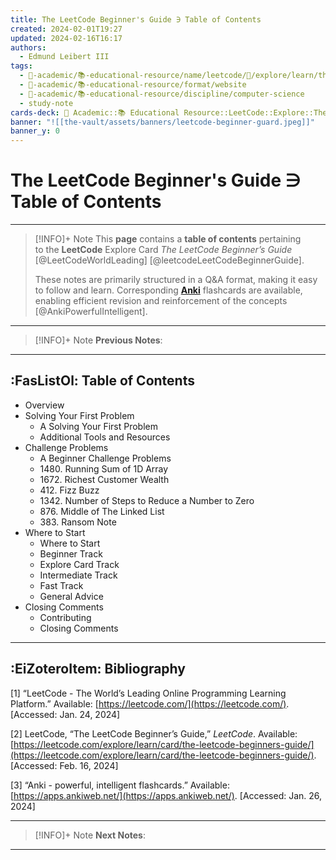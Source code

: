 ```yaml
---
title: The LeetCode Beginner's Guide ∋ Table of Contents
created: 2024-02-01T19:27
updated: 2024-02-16T16:17
authors:
  - Edmund Leibert III
tags:
  - 🔴-academic/📚-educational-resource/name/leetcode/🔖/explore/learn/the-leetcode-beginners-guide
  - 🔴-academic/📚-educational-resource/format/website
  - 🔴-academic/📚-educational-resource/discipline/computer-science
  - study-note
cards-deck: 🔴 Academic::📚 Educational Resource::LeetCode::Explore::The LeetCode Beginner's Guide::The LeetCode Beginner's Guide ∋ Table of Contents
banner: "![[the-vault/assets/banners/leetcode-beginner-guard.jpeg]]"
banner_y: 0
---
```


# The LeetCode Beginner's Guide ∋ Table of Contents

---

> [!INFO]+ Note 
> This **page** contains a **table of contents** pertaining to the **LeetCode** Explore Card *The LeetCode Beginner’s Guide* [@LeetCodeWorldLeading] [@leetcodeLeetCodeBeginnerGuide].
> 
> These notes are primarily structured in a Q&A format, making it easy to follow and learn. Corresponding [**Anki**](https://apps.ankiweb.net/) flashcards are available, enabling efficient revision and reinforcement of the concepts [@AnkiPowerfulIntelligent].

---

> [!INFO]+ Note
> **Previous Notes**:
> 

---

## :FasListOl: Table of Contents

<ul>
  <li>Overview</li>
  <li>Solving Your First Problem
    <ul>
      <li>A Solving Your First Problem</li>
      <li>Additional Tools and Resources</li>
    </ul>
  </li>
  <li>Challenge Problems
    <ul>
      <li>A Beginner Challenge Problems</li>
      <li>1480. Running Sum of 1D Array</li>
      <li>1672. Richest Customer Wealth</li>
      <li>412. Fizz Buzz</li>
      <li>1342. Number of Steps to Reduce a Number to Zero</li>
      <li>876. Middle of The Linked List</li>
      <li>383. Ransom Note</li>
    </ul>
  </li>
  <li>Where to Start
    <ul>
      <li>Where to Start</li>
      <li>Beginner Track</li>
      <li>Explore Card Track</li>
      <li>Intermediate Track</li>
      <li>Fast Track</li>
      <li>General Advice</li>
    </ul>
  </li>
  <li>Closing Comments
    <ul>
      <li>Contributing</li>
      <li>Closing Comments</li>
    </ul>
  </li>
</ul>

---

## :EiZoteroItem: Bibliography

\[1\]
“LeetCode - The World’s Leading Online Programming Learning Platform.” Available: [https://leetcode.com/](https://leetcode.com/). [Accessed: Jan. 24, 2024]

\[2\]
LeetCode, “The LeetCode Beginner’s Guide,” _LeetCode_. Available: [https://leetcode.com/explore/learn/card/the-leetcode-beginners-guide/](https://leetcode.com/explore/learn/card/the-leetcode-beginners-guide/). [Accessed: Feb. 16, 2024]

\[3\]
“Anki - powerful, intelligent flashcards.” Available: [https://apps.ankiweb.net/](https://apps.ankiweb.net/). [Accessed: Jan. 26, 2024]

---

> [!INFO]+ Note
> **Next Notes**:
> 

---
